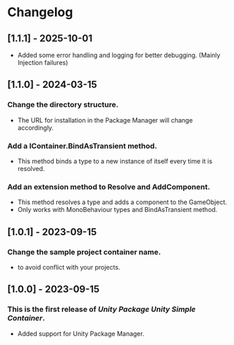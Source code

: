﻿# Changelog

## [1.1.1] - 2025-10-01
- Added some error handling and logging for better debugging. (Mainly Injection failures)

## [1.1.0] - 2024-03-15
### Change the directory structure.
- The URL for installation in the Package Manager will change accordingly.
### Add a IContainer.BindAsTransient method.
- This method binds a type to a new instance of itself every time it is resolved.
### Add an extension method to Resolve and AddComponent.
- This method resolves a type and adds a component to the GameObject.
- Only works with MonoBehaviour types and BindAsTransient method.

## [1.0.1] - 2023-09-15
### Change the sample project container name.
- to avoid conflict with your projects.

## [1.0.0] - 2023-09-15
### This is the first release of *Unity Package Unity Simple Container*.
- Added support for Unity Package Manager.
